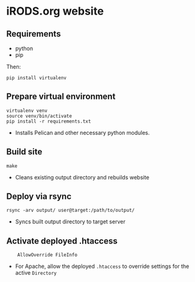 # iRODS.org website

## Requirements
- python
- pip

Then:

```pip install virtualenv```

## Prepare virtual environment
```
virtualenv venv
source venv/bin/activate
pip install -r requirements.txt
```

- Installs Pelican and other necessary python modules.

## Build site
```
make
```

- Cleans existing output directory and rebuilds website

## Deploy via rsync
```
rsync -arv output/ user@target:/path/to/output/
```

- Syncs built output directory to target server

## Activate deployed .htaccess

```
    AllowOverride FileInfo
```

- For Apache, allow the deployed `.htaccess` to override settings for the active `Directory`
